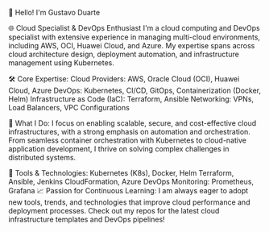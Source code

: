 👋 Hello! I'm Gustavo Duarte

🌐 Cloud Specialist & DevOps Enthusiast
I'm a cloud computing and DevOps specialist with extensive experience in managing multi-cloud environments, including AWS, OCI, Huawei Cloud, and Azure. My expertise spans across cloud architecture design, deployment automation, and infrastructure management using Kubernetes.


🛠️ Core Expertise:
Cloud Providers: AWS, Oracle Cloud (OCI), Huawei Cloud, Azure
DevOps: Kubernetes, CI/CD, GitOps, Containerization (Docker, Helm)
Infrastructure as Code (IaC): Terraform, Ansible
Networking: VPNs, Load Balancers, VPC Configurations

🚀 What I Do:
I focus on enabling scalable, secure, and cost-effective cloud infrastructures, with a strong emphasis on automation and orchestration. From seamless container orchestration with Kubernetes to cloud-native application development, I thrive on solving complex challenges in distributed systems.


🔧 Tools & Technologies:
Kubernetes (K8s), Docker, Helm
Terraform, Ansible, Jenkins
CloudFormation, Azure DevOps
Monitoring: Prometheus, Grafana
📈 Passion for Continuous Learning:
I am always eager to adopt new tools, trends, and technologies that improve cloud performance and deployment processes. Check out my repos for the latest cloud infrastructure templates and DevOps pipelines!
